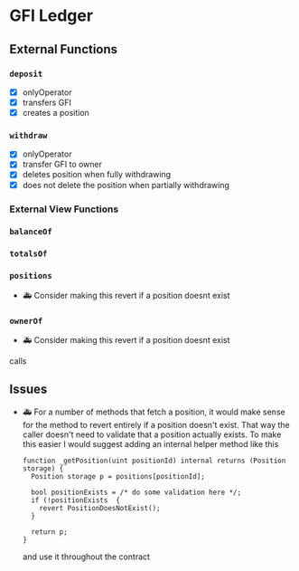 # GFI Ledger

## External Functions

### `deposit`
- [x] onlyOperator
- [x] transfers GFI
- [x] creates a position
### `withdraw`
- [x] onlyOperator
- [x] transfer GFI to owner
- [x] deletes position when fully withdrawing
- [x] does not delete the position when partially withdrawing

### External View Functions

### `balanceOf`

### `totalsOf`

### `positions`
* 🚑 Consider making this revert if a position doesnt exist


### `ownerOf`
* 🚑 Consider making this revert if a position doesnt exist

calls

## Issues
* 🚑 For a number of methods that fetch a position, it would make sense for the
  method to revert entirely if a position doesn't exist. That way the caller
  doesn't need to validate that a position actually exists. To make this easier
  I would suggest adding an internal helper method like this
  ```solidity
  function _getPosition(uint positionId) internal returns (Position storage) {
    Position storage p = positions[positionId];

    bool positionExists = /* do some validation here */;
    if (!positionExists  {
      revert PositionDoesNotExist();
    }

    return p;
  }
  ```

  and use it throughout the contract

